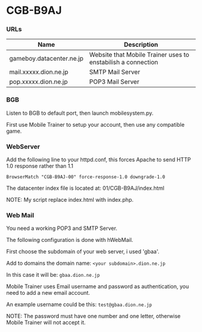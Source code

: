 # CGB-B9AJ

### URLs

| Name | Description |
| ------ | ------- |
| gameboy.datacenter.ne.jp | Website that Mobile Trainer uses to enstabilish a connection |
| mail.xxxxx.dion.ne.jp | SMTP Mail Server |
| pop.xxxxx.dion.ne.jp | POP3 Mail Server |

### BGB
Listen to BGB to default port, then launch mobilesystem.py.

First use Mobile Trainer to setup your account, then use any compatible game.

### WebServer

Add the following line to your httpd.conf, this forces Apache to send HTTP 1.0 response rather than 1.1

`BrowserMatch "CGB-B9AJ-00" force-response-1.0 downgrade-1.0`

The datacenter index file is located at: 01/CGB-B9AJ/index.html

NOTE: My script replace index.html with index.php.

### Web Mail

You need a working POP3 and SMTP Server.

The following configuration is done with hWebMail.

First choose the subdomain of your web server, i used 'gbaa'.

Add to domains the domain name:
`<your subdomain>.dion.ne.jp`

In this case it will be:
`gbaa.dion.ne.jp`

Mobile Trainer uses Email username and password as authentication, you need to add a new email account.

An example username could be this:
`test@gbaa.dion.ne.jp`

NOTE: The password must have one number and one letter, otherwise Mobile Trainer will not accept it.

